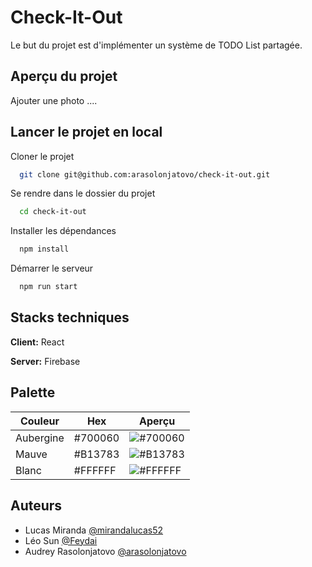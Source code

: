 # Check-It-Out

Le but du projet est d'implémenter un système de TODO List partagée.

## Aperçu du projet

Ajouter une photo ....

## Lancer le projet en local

Cloner le projet

```bash
  git clone git@github.com:arasolonjatovo/check-it-out.git
```

Se rendre dans le dossier du projet

```bash
  cd check-it-out
```

Installer les dépendances

```bash
  npm install
```

Démarrer le serveur

```bash
  npm run start
```

## Stacks techniques

**Client:** React

**Server:** Firebase

## Palette

| Couleur             | Hex                                                                | Aperçu
| ----------------- | ------------------------------------------------------------------ | -------------------- |
| Aubergine | #700060 | ![#700060](https://via.placeholder.com/10/700060?text=+)|
| Mauve | #B13783 | ![#B13783](https://via.placeholder.com/10/B13783?text=+)|
| Blanc | #FFFFFF | ![#FFFFFF](https://via.placeholder.com/10/FFFFFF?text=+)|

## Auteurs

-  Lucas Miranda [@mirandalucas52](https://github.com/mirandalucas52)
-  Léo Sun [@Feydai](https://github.com/Feydai)
-  Audrey Rasolonjatovo [@arasolonjatovo](https://www.github.com/arasolonjatovo)

